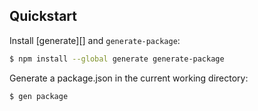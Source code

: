 ## Quickstart

Install [generate][] and `generate-package`:

```sh
$ npm install --global generate generate-package
```

Generate a package.json in the current working directory:

```sh
$ gen package
```
